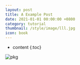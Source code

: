 ```yaml
---
layout: post
title: A Example Post
date: 2021-01-01 00:00:00 +0800
category: tutorial
thumbnail: /style/image/lll.jpg
icon: book
---
```



* content
{:toc}

![pkg](https://s3.ax1x.com/2021/02/26/yzi8g0.png)
